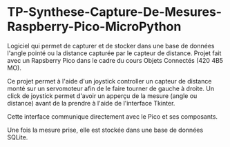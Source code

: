 # TP-Synthese-Capture-De-Mesures-Raspberry-Pico-MicroPython
Logiciel qui permet de capturer et de stocker dans une base de données l'angle pointé ou la distance capturée par le capteur de distance.
Projet fait avec un Rapsberry Pico dans le cadre du cours Objets Connectés (420 4B5 MO).

Ce projet permet à l'aide d'un joystick controller un capteur de distance monté sur un servomoteur afin de le faire tourner de gauche à droite.
Un click de joystick permet d'avoir un apperçu de la mesure (angle ou distance) avant de la prendre à l'aide de l'interface Tkinter.

Cette interface communique directement avec le Pico et ses composants.

Une fois la mesure prise, elle est stockée dans une base de données SQLite.
